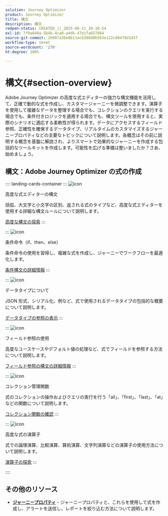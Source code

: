 ```yaml
---
solution: Journey Optimizer
product: Journey Optimizer
title: 構文
description: 構文
redpen-status: CREATED_||_2025-08-11_20-10-54
exl-id: 7f9a648a-5b4b-4ca0-a4db-47e1fa657864
source-git-commit: 2b907a3be8b11ac6308d0b563e122c88478d1d37
workflow-type: tm+mt
source-wordcount: '270'
ht-degree: 100%

---
```


# 構文{#section-overview}

Adobe Journey Optimizer の高度な式エディターの強力な構文機能を活用して、正確で動的な式を作成し、カスタマージャーニーを微調整できます。演算子を使用して複雑なデータを整理する場合でも、コレクションのクエリを実行する場合でも、条件付きロジックを適用する場合でも、構文ツールを使用すると、実際のシナリオに適応する柔軟性が得られます。データにアクセスするフィールド参照、正確性を確保するデータタイプ、リアルタイムのカスタマイズするジャーニープロパティなどの主要なトピックについて説明します。各概念はその前に説明する概念を基盤に解説され、よりスマートで効果的なジャーニーを作成する包括的なツールキットを作成します。可能性を広げる準備は整いましたか？さあ、始めましょう。

## 構文：Adobe Journey Optimizer の式の作成

:::: landing-cards-container
:::
![icon](https://cdn.experienceleague.adobe.com/icons/code-branch.svg?lang=ja)

高度な式エディターの構文

括弧、大文字と小文字の区別、返される式のタイプなど、高度な式エディターを使用する詳細な構文ルールについて説明します。

[高度な構文の探索](../using/building-journeys/expression/generalities.md)
:::

:::
![icon](https://cdn.experienceleague.adobe.com/icons/list-check.svg?lang=ja)

条件命令（if、then、else）

条件命令の使用を習得し、複雑な式を作成し、ジャーニーでワークフローを最適化します。

[条件構文の詳細情報](../using/building-journeys/expression/conditional-instruction.md)
:::

:::
![icon](https://cdn.experienceleague.adobe.com/icons/book.svg?lang=ja)

データタイプについて

JSON 形式、シリアル化、例など、式で使用されるデータタイプの包括的な概要について説明します。

[データタイプの参照の表示](../using/building-journeys/expression/data-types.md)
:::

:::
![icon](https://cdn.experienceleague.adobe.com/icons/code-branch.svg?lang=ja)

フィールド参照の使用

高度なユースケースやデフォルト値の処理など、式でフィールドを参照する方法について説明します。

[フィールド参照の構文の詳細情報](../using/building-journeys/expression/field-references.md)
:::

:::
![icon](https://cdn.experienceleague.adobe.com/icons/gear.svg?lang=ja)

コレクション管理関数

式のコレクションの操作およびクエリの実行を行う「all」、「first」、「last」、「at」などの関数について説明します。

[コレクション関数の確認](../using/building-journeys/expression/collection-management-functions.md)
:::

:::
![icon](https://cdn.experienceleague.adobe.com/icons/screwdriver-wrench.svg?lang=ja)

高度な式の演算子

式での論理演算、比較演算、算術演算、文字列演算などの演算子の使用方法について説明します。

[演算子の探索](../using/building-journeys/expression/operators.md)
:::

::::


## その他のリソース

- **[ジャーニープロパティ](../using/building-journeys/expression/journey-properties.md)** - ジャーニープロパティと、これらを使用して式を作成し、アラートを送信し、レポートを絞り込む方法について説明します。
